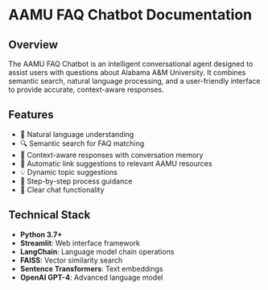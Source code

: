 # AAMU FAQ Chatbot Documentation

## Overview
The AAMU FAQ Chatbot is an intelligent conversational agent designed to assist users with questions about Alabama A&M University. It combines semantic search, natural language processing, and a user-friendly interface to provide accurate, context-aware responses.

## Features
- 🤖 Natural language understanding
- 🔍 Semantic search for FAQ matching
- 💭 Context-aware responses with conversation memory
- 🔗 Automatic link suggestions to relevant AAMU resources
- 💡 Dynamic topic suggestions
- 🎯 Step-by-step process guidance
- 🔄 Clear chat functionality

## Technical Stack
- **Python 3.7+**
- **Streamlit**: Web interface framework
- **LangChain**: Language model chain operations
- **FAISS**: Vector similarity search
- **Sentence Transformers**: Text embeddings
- **OpenAI GPT-4**: Advanced language model
